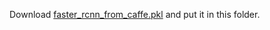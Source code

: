 Download [faster_rcnn_from_caffe.pkl](http://nlp.cs.unc.edu/models/faster_rcnn_from_caffe_attr_original.pkl) and put it in this folder.